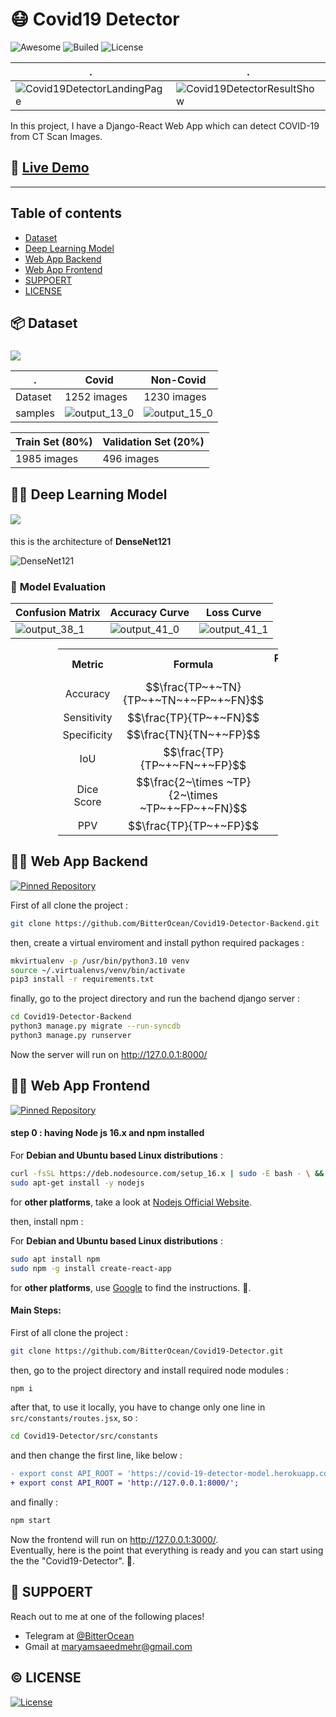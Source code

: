 # :mask: **Covid19 Detector**
![Awesome](https://img.shields.io/badge/.-Awesome-%23FC60A8?style=for-the-badge&logo=awesomelists)
![Builed](https://img.shields.io/azure-devops/build/totodem/8cf3ec0e-d0c2-4fcd-8206-ad204f254a96/2?style=for-the-badge)
![License](https://img.shields.io/packagist/l/doctrine/orm?style=for-the-badge)

| . | . |
| - | - |
| ![Covid19DetectorLandingPage](https://user-images.githubusercontent.com/60509979/194156486-b84abf8b-5c78-427d-94bf-1bb696f2f386.png) | ![Covid19DetectorResultShow](https://user-images.githubusercontent.com/60509979/194156563-14d3a535-28ed-450c-9e71-f01e70cf020b.png) |


In this project, I have a Django-React Web App which can detect COVID-19 from CT Scan Images.

## :movie_camera: **<a href="https://bitterocean.github.io/Covid19-Detector/">Live Demo</a>**

---
## **Table of contents**
- [Dataset](#package-dataset)
- [Deep Learning Model](#mechanical_armrobot-deep-learning-model)
- [Web App Backend](#woman_technologist-web-app-backend)
- [Web App Frontend](#woman_technologist-web-app-frontend)
- [SUPPOERT](#email-suppoert)
- [LICENSE](#copyright-license)
 
 
## :package: **Dataset**

### <a href="https://www.kaggle.com/plameneduardo/sarscov2-ctscan-dataset?select=non-COVID"><img src="https://img.shields.io/badge/Dataset-SarsCov2--CT--Scan-%2320BEFF?style=for-the-badge&logo=kaggle" /></a>

| .        | Covid | Non-Covid |
| -------- | ----- | --------- |
| Dataset  | 1252 images  | 1230 images     | 
| samples  | ![output_13_0](https://user-images.githubusercontent.com/60509979/194172008-5a47b2e0-ea28-4ed3-b57a-04b6fd13da42.png) | ![output_15_0](https://user-images.githubusercontent.com/60509979/194172054-f895c818-b0f5-43c5-a1c5-df5e3f6d2083.png) |


| Train Set (80%) | Validation Set (20%) |
| - | - |
| 1985 images | 496 images |

 
## :mechanical_arm::robot: **Deep Learning Model**

#### <a href="https://colab.research.google.com/drive/1e2Tq9ymAPo9kcQfRv-htGgw3eWNaE_zd?usp=sharing" target="_blank"> <img src="https://img.shields.io/badge/Google%20Colab-Source%20Code-%23F9AB00?style=for-the-badge&logo=googlecolab" /> </a>

this is the architecture of **DenseNet121**

![DenseNet121](https://user-images.githubusercontent.com/60509979/194159787-169b564b-79a7-4113-b480-6ddbd6e4892f.png)

### :monocle_face: **Model Evaluation**

| Confusion Matrix | Accuracy Curve | Loss Curve |
| - | - | - |
| ![output_38_1](https://user-images.githubusercontent.com/60509979/194162941-063b2ad8-6429-4a02-9642-1eebb3563f6a.png) | ![output_41_0](https://user-images.githubusercontent.com/60509979/194163462-420dccb4-22c8-43d8-afc7-ac15a729dc9a.png) | ![output_41_1](https://user-images.githubusercontent.com/60509979/194163499-68dc85d0-08fb-4629-8d14-32910ff3e86c.png) |

<div align="center">
 <table style="width:70%;font-size:12pt;">
     <th style="text-align:center;">Metric</th>
     <th style="text-align:center;">Formula</th>
     <th style="text-align:center;">Proposed Model</th>
     <tr>
         <td style="text-align:center;">Accuracy</td>
         <td style="text-align:center;font-size:13pt;">$$\frac{TP~+~TN}{TP~+~TN~+~FP~+~FN}$$</td>
         <td style="text-align:center;">94.36%</td>
     </tr>
     <tr>
         <td style="text-align:center;">Sensitivity</td>
         <td style="text-align:center;font-size:13pt;">$$\frac{TP}{TP~+~FN}$$</td>
         <td style="text-align:center;">93.49%</td>
     </tr>
     <tr>
         <td style="text-align:center;">Specificity</td>
         <td style="text-align:center;font-size:13pt;">$$\frac{TN}{TN~+~FP}$$</td>
         <td style="text-align:center;">95.23%</td>
     </tr>
     <tr>
         <td style="text-align:center;">IoU</td>
         <td style="text-align:center;font-size:13pt;">$$\frac{TP}{TP~+~FN~+~FP}$$</td>
         <td style="text-align:center;">89.14%</td>
     </tr>
     <tr>
         <td style="text-align:center;">Dice Score</td>
         <td style="text-align:center;font-size:13pt;">$$\frac{2~\times ~TP}{2~\times ~TP~+~FP~+~FN}$$</td>
         <td style="text-align:center;">94.26%</td>
     </tr>
     <tr>
         <td style="text-align:center;">PPV</td>
         <td style="text-align:center;font-size:13pt;">$$\frac{TP}{TP~+~FP}$$</td>
         <td style="text-align:center;">95.04%</td>
     </tr>
 </table>
</div>

## :woman_technologist: **Web App Backend**


[![Pinned Repository](https://github-readme-stats.vercel.app/api/pin/?username=BitterOcean&repo=Covid19-Detector-Backend)](https://github.com/BitterOcean/Covid19-Detector-Backend)


First of all clone the project :

```bash
git clone https://github.com/BitterOcean/Covid19-Detector-Backend.git
```

then, create a virtual enviroment and install python required packages :

```bash
mkvirtualenv -p /usr/bin/python3.10 venv
source ~/.virtualenvs/venv/bin/activate
pip3 install -r requirements.txt
```

finally, go to the project directory and run the bachend django server :

```bash
cd Covid19-Detector-Backend
python3 manage.py migrate --run-syncdb
python3 manage.py runserver
```

Now the server will run on <a href="http://127.0.0.1:8000/">http://127.0.0.1:8000/</a>



## :woman_technologist: **Web App Frontend**

[![Pinned Repository](https://github-readme-stats.vercel.app/api/pin/?username=BitterOcean&repo=Covid19-Detector)](https://github.com/BitterOcean/Covid19-Detector)

#### step 0 : having Node js 16.x and npm installed

For **Debian and Ubuntu based Linux distributions** :

```bash
curl -fsSL https://deb.nodesource.com/setup_16.x | sudo -E bash - \ &&
sudo apt-get install -y nodejs
```
for **other platforms**, take a look at <a href="https://nodejs.org/en/download/package-manager/">Nodejs Official Website</a>.

then, install npm :

For **Debian and Ubuntu based Linux distributions** :
```bash
sudo apt install npm
sudo npm -g install create-react-app
```

for **other platforms**, use <a href="https://google.com">Google</a> to find the instructions. :slightly_smiling_face:.

#### Main Steps:

First of all clone the project :

```bash
git clone https://github.com/BitterOcean/Covid19-Detector.git
```

then, go to the project directory and install required node modules :

```bash
npm i
```
after that, to use it locally, you have to change only one line in ```src/constants/routes.jsx```, so :
```bash
cd Covid19-Detector/src/constants
```
and then change the first line, like below :
```diff
- export const API_ROOT = 'https://covid-19-detector-model.herokuapp.com';
+ export const API_ROOT = 'http://127.0.0.1:8000/';
```
and finally :
```bash
npm start
```
Now the frontend will run on <a href="http://127.0.0.1:3000/">http://127.0.0.1:3000/</a>.
<br />
Eventually, here is the point that everything is ready and you can start using the the "Covid19-Detector". :slightly_smiling_face:.


## :email: **SUPPOERT**

Reach out to me at one of the following places!

- Telegram at <a href="https://t.me/BitterOcean" target="_blank">@BitterOcean</a>
- Gmail at <a href="mailto:maryamsaeedmehr@gmail.com" target="_blank">maryamsaeedmehr@gmail.com</a>

## :copyright: **LICENSE**
[![License](https://img.shields.io/packagist/l/doctrine/orm?style=for-the-badge)](http://badges.mit-license.org)

